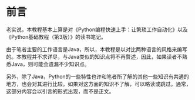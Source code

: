 # 前言

老实说，本教程基本上算是对《Python编程快速上手：让繁琐工作自动化》以及《Python基础教程（第3版）》的读书笔记。

由于笔者主要的工作语言是Java，所以，本教程是以对比两种语言的风格来编写的。本教程并不求详尽，与Java类似的知识点将不再赘述，因此，如果读者不熟悉Java，则可能会遗漏不少知识点。

另外，除了Java，Python的一些特性也许和笔者所了解的其他一些知识有共通的地方，也会对其进行比较。如果对这方面的知识不了解，可以略读或跳过。通常，这部分内容会以引言的形式出现，而不是正文。